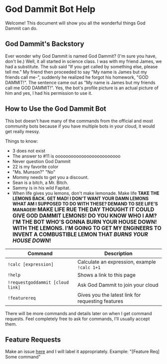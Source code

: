 God Dammit Bot Help
===================

Welcome! This document will show you all the wonderful things God Dammit can do.

God Dammit's Backstory
----------------------

Ever wonder why God Dammit is named God Dammit? (I'm sure you have, don't lie.) Well, it all started in science class. I was with my friend James, we had a substitute. The sub said "If you get called by something else, please tell me." My friend then proceeded to say "My name is James but my friends call me-", suddenly he realized he forgot his homework, "GOD DAMMIT!". The sentence came out as "My name is James but my friends call me GOD DAMMIT!". Yes, the bot's profile picture is an actual picture of him and yes, I had his permission to use it.

How to Use the God Dammit Bot
-------------------------

This bot doesn't have many of the commands from the official and most community bots because if you have multiple bots in your cloud, it would get really messy.

Things to know:
- 3 does not exist
- The answer to #11 is ooooooooooooooooooooooooo
- Never question God Dammit
- 22 is my favorite color
- "Ms. Munson?" "No"
- Mommy needs to get you a discount.
- Sean is a bitch, a Mr. Bitch.
- Sammy is in his wild Fapitat.
- When life gives you lemons, don't make lemonade. Make life <b>TAKE THE LEMONS BACK. GET MAD! I DON'T WANT YOUR DAMN LEMONS WHAT AM I SUPPOSED TO DO WITH THESE? DEMAND TO SEE LIFE'S MANAGER! <big>MAKE LIFE RUE THE DAY THOUGHT IT COULD GIVE GOD DAMMIT LEMONS! DO YOU KNOW WHO I AM? I'M THE BOT WHO'S GONNA BURN YOUR HOUSE DOWN! WITH THE LEMONS. I'M GOING TO GET MY ENGINEERS TO INVENT A COMBUSTIBLE LEMON THAT <i>BURNS YOUR HOUSE DOWN</i>!</big></b>

Command                         | Description
------------------------------- | -------------
`!calc [expression]`            | Calculate an expression, example `!calc 1+1`
`!help`                         | Shows a link to this page
`!requestgoddammit [cloud link]`| Ask God Dammit to join your cloud
`!featurereq`                   | Gives you the latest link for requesting features

There will be more commands and details later on when I get command requests. Feel completely free to ask for commands, I'll usually accept them.

Feature Requests
----------------

Make an issue [here](https://github.com/GeekyGamer14/goddammitbot-help-issues/issues/new) and I will label it appropriately. Example: "[Feature Req] Some command"

